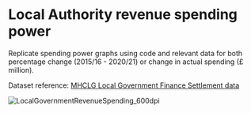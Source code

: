 # Local Authority revenue spending power

Replicate spending power graphs using code and relevant data for both percentage change (2015/16 - 2020/21) or change in actual spending (£ million).

Dataset reference: [MHCLG Local Government Finance Settlement data](https://www.gov.uk/government/collections/final-local-government-finance-settlement-england-2021-to-2022)

![LocalGovernmentRevenueSpending_600dpi](https://user-images.githubusercontent.com/57355504/131138753-aa6bafef-38b7-4bf8-b342-7c1b3587b159.jpg)
